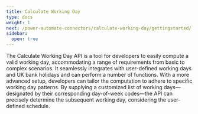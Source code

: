 ```yaml
---
title: Calculate Working Day
type: docs
weight: 1
next: /power-automate-connectors/calculate-working-day/gettingstarted/
sidebar:
  open: true
---
```

The Calculate Working Day API is a tool for developers to easily compute a valid working day, accommodating a range of requirements from basic to complex scenarios. It seamlessly integrates with user-defined working days and UK bank holidays and can perform a number of functions. With a more advanced setup, developers can tailor the computation to adhere to specific working day patterns. By supplying a customized list of working days—designated by their corresponding day-of-week codes—the API can precisely determine the subsequent working day, considering the user-defined schedule.
